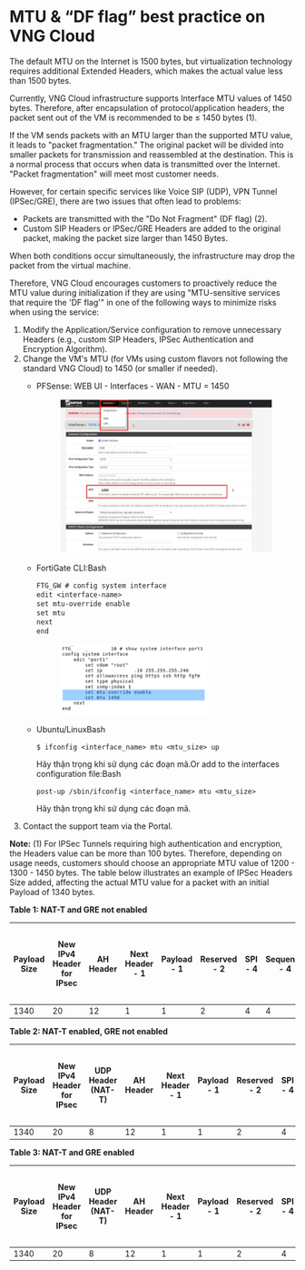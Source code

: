 # MTU & “DF flag” best practice on VNG Cloud

The default MTU on the Internet is 1500 bytes, but virtualization technology requires additional Extended Headers, which makes the actual value less than 1500 bytes.

Currently, VNG Cloud infrastructure supports Interface MTU values of 1450 bytes. Therefore, after encapsulation of protocol/application headers, the packet sent out of the VM is recommended to be ≤ 1450 bytes (1).

If the VM sends packets with an MTU larger than the supported MTU value, it leads to "packet fragmentation." The original packet will be divided into smaller packets for transmission and reassembled at the destination. This is a normal process that occurs when data is transmitted over the Internet. "Packet fragmentation" will meet most customer needs.

However, for certain specific services like Voice SIP (UDP), VPN Tunnel (IPSec/GRE), there are two issues that often lead to problems:

* Packets are transmitted with the "Do Not Fragment" (DF flag) (2).
* Custom SIP Headers or IPSec/GRE Headers are added to the original packet, making the packet size larger than 1450 Bytes.

When both conditions occur simultaneously, the infrastructure may drop the packet from the virtual machine.

Therefore, VNG Cloud encourages customers to proactively reduce the MTU value during initialization if they are using "MTU-sensitive services that require the 'DF flag'" in one of the following ways to minimize risks when using the service:

1. Modify the Application/Service configuration to remove unnecessary Headers (e.g., custom SIP Headers, IPSec Authentication and Encryption Algorithm).
2. Change the VM's MTU (for VMs using custom flavors not following the standard VNG Cloud) to 1450 (or smaller if needed).
   *   PFSense: WEB UI - Interfaces - WAN - MTU = 1450&#x20;

       <figure><img src="../../../../.gitbook/assets/image (7) (1) (1) (1) (1) (1) (1) (1) (1) (1) (1).png" alt=""><figcaption></figcaption></figure>
   *   FortiGate CLI:Bash

       ```
       FTG_GW # config system interface
       edit <interface-name>
       set mtu-override enable
       set mtu 
       next
       end
       ```

       <figure><img src="../../../../.gitbook/assets/image (8) (1) (1) (1) (1) (1) (1) (1) (1) (1) (1).png" alt="" width="260"><figcaption></figcaption></figure>
   *   Ubuntu/LinuxBash

       ```
       $ ifconfig <interface_name> mtu <mtu_size> up
       ```

       Hãy thận trọng khi sử dụng các đoạn mã.Or add to the interfaces configuration file:Bash

       ```
       post-up /sbin/ifconfig <interface_name> mtu <mtu_size>
       ```

       Hãy thận trọng khi sử dụng các đoạn mã.
3. Contact the support team via the Portal.

**Note:** (1) For IPSec Tunnels requiring high authentication and encryption, the Headers value can be more than 100 bytes. Therefore, depending on usage needs, customers should choose an appropriate MTU value of 1200 - 1300 - 1450 bytes. The table below illustrates an example of IPSec Headers Size added, affecting the actual MTU value for a packet with an initial Payload of 1340 bytes.

**Table 1: NAT-T and GRE not enabled**

| Payload Size | New IPv4 Header for IPsec | AH Header | Next Header - 1 | Payload - 1 | Reserved - 2 | SPI - 4 | Sequence - 4 | AH Digest | ESP Header | SPI - 4 | Sequence - 4 | ESP IV | Original IPv4 Header | Original IPv4 Payload | ESP Trailer | ESP Pad - 2 | Pad Length - 1 | Next Header - 1 | ESP ICV - 32 | Total IPsec Packet Size sending out from VM |
| ------------ | ------------------------- | --------- | --------------- | ----------- | ------------ | ------- | ------------ | --------- | ---------- | ------- | ------------ | ------ | -------------------- | --------------------- | ----------- | ----------- | -------------- | --------------- | ------------ | ------------------------------------------- |
| 1340         | 20                        | 12        | 1               | 1           | 2            | 4       | 4            | 12        | 8          | 4       | 4            | 16     | 20                   | 1320                  | 36          | 2           | 1              | 1               | 32           | 1444                                        |

**Table 2: NAT-T enabled, GRE not enabled**

| Payload Size | New IPv4 Header for IPsec | UDP Header (NAT-T) | AH Header | Next Header - 1 | Payload - 1 | Reserved - 2 | SPI - 4 | Sequence - 4 | AH Digest | ESP Header | SPI - 4 | Sequence - 4 | ESP IV | Original IPv4 Header | Original IPv4 Payload | ESP Trailer | ESP Pad - 2 | Pad Length - 1 | Next Header - 1 | ESP ICV - 32 | Total IPsec Packet Size sending out from VM |
| ------------ | ------------------------- | ------------------ | --------- | --------------- | ----------- | ------------ | ------- | ------------ | --------- | ---------- | ------- | ------------ | ------ | -------------------- | --------------------- | ----------- | ----------- | -------------- | --------------- | ------------ | ------------------------------------------- |
| 1340         | 20                        | 8                  | 12        | 1               | 1           | 2            | 4       | 4            | 12        | 8          | 4       | 4            | 16     | 20                   | 1320                  | 36          | 2           | 1              | 1               | 32           | 1452                                        |

**Table 3: NAT-T and GRE enabled**

| Payload Size | New IPv4 Header for IPsec | UDP Header (NAT-T) | AH Header | Next Header - 1 | Payload - 1 | Reserved - 2 | SPI - 4 | Sequence - 4 | AH Digest | ESP Header | SPI - 4 | Sequence - 4 | ESP IV | New IPv4 Header for GRE | GRE Header + Tunnel Key | Original IPv4 Header | Original IPv4 Payload | ESP Trailer | ESP Pad - 6 | Pad Length - 1 | Next Header - 1 | ESP ICV - 32 | Total IPsec Packet Size sending out from VM |
| ------------ | ------------------------- | ------------------ | --------- | --------------- | ----------- | ------------ | ------- | ------------ | --------- | ---------- | ------- | ------------ | ------ | ----------------------- | ----------------------- | -------------------- | --------------------- | ----------- | ----------- | -------------- | --------------- | ------------ | ------------------------------------------- |
| 1340         | 20                        | 8                  | 12        | 1               | 1           | 2            | 4       | 4            | 12        | 8          | 4       | 4            | 16     | 20                      | 8                       | 20                   | 1320                  | 40          | 6           | 1              | 1               | 32           | 1484                                        |
